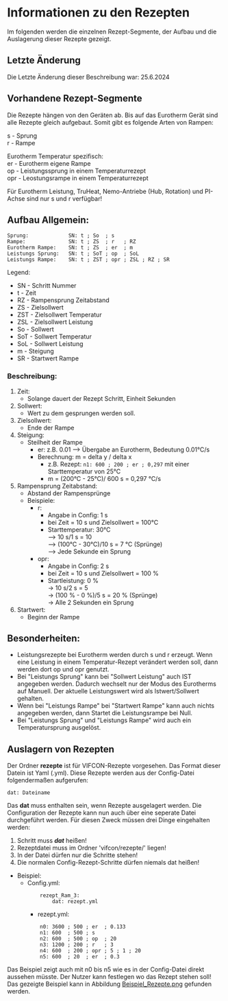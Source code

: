 # Informationen zu den Rezepten

Im folgenden werden die einzelnen Rezept-Segmente, der Aufbau und die Auslagerung dieser Rezepte gezeigt.

## Letzte Änderung

Die Letzte Änderung dieser Beschreibung war: 25.6.2024

## Vorhandene Rezept-Segmente

Die Rezepte hängen von den Geräten ab. Bis auf das Eurotherm Gerät sind alle Rezepte gleich aufgebaut. Somit gibt es folgende Arten von Rampen:

s	-	Sprung  
r	-	Rampe

Eurotherm Temperatur spezifisch:  
er	-	Eurotherm eigene Rampe  
op	-	Leistungssprung in einem Temperaturrezept   
opr	-	Leostungsrampe in einem Temperaturrezept  

Für Eurotherm Leistung, TruHeat, Nemo-Antriebe (Hub, Rotation) und PI-Achse sind nur s und r verfügbar!

## Aufbau Allgemein:

```
Sprung:			    SN: t ; So  ; s
Rampe:			    SN: t ; ZS  ; r   ; RZ
Eurotherm Rampe:	SN: t ; ZS  ; er  ; m
Leistungs Sprung:	SN: t ; SoT ; op  ; SoL
Leistungs Rampe:	SN: t ; ZST ; opr ; ZSL ; RZ ; SR
```
Legend:  
- SN - Schritt Nummer
- t - Zeit
- RZ - Rampensprung Zeitabstand
- ZS - Zielsollwert
- ZST - Zielsollwert Temperatur
- ZSL - Zielsollwert Leistung
- So - Sollwert
- SoT - Sollwert Temperatur
- SoL - Sollwert Leistung
- m - Steigung
- SR - Startwert Rampe

### Beschreibung:
1. Zeit:	
    - Solange dauert der Rezept Schritt, Einheit Sekunden
2.  Sollwert: 			
    - Wert zu dem gesprungen werden soll.
3.  Zielsollwert:			
    - Ende der Rampe
4.  Steigung:			
    - Steilheit der Rampe
	    - er:  z.B. 0.01 --> Übergabe an Eurotherm, Bedeutung 0.01°C/s
        - Berechnung: m = delta y / delta x
            - z.B. Rezept: `n1: 600 ; 200 ; er ; 0,297` mit einer Starttemperatur von 25°C
            - m = (200°C - 25°C)/ 600 s = 0,297 °C/s
5.  Rampensprung Zeitabstand:	
    - Abstand der Rampensprünge
    - Beispiele:  
		- r:   
            - Angabe in Config: 1 s
            - bei Zeit = 10 s und Zielsollwert = 100°C 
            - Starttemperatur: 30°C    
            --> 10 s/1 s = 10  
            --> (100°C - 30°C)/10 s = 7 °C (Sprünge)   
            --> Jede Sekunde ein Sprung
		- opr:  
            - Angabe in Config: 2 s
            - bei Zeit = 10 s und Zielsollwert = 100 % 
            - Startleistung: 0 %   
            -> 10 s/2 s =  5   
            -> (100 % -  0 %)/5 s  = 20 % (Sprünge)   
            -> Alle 2 Sekunden ein Sprung 
6. Startwert:	
    - Beginn der Rampe

## Besonderheiten:
- Leistungsrezepte bei Eurotherm werden durch s und r erzeugt. Wenn eine Leistung in einem Temperatur-Rezept verändert werden soll, dann werden dort op und opr genutzt.
- Bei "Leistungs Sprung" kann bei "Sollwert Leistung" auch IST angegeben werden. Dadurch wechselt nur der Modus des Eurotherms auf Manuell. Der aktuelle Leistungswert wird als Istwert/Sollwert gehalten. 
- Wenn bei "Leistungs Rampe" bei "Startwert Rampe" kann auch nichts angegeben werden, dann Startet die Leistungsrampe bei Null. 
- Bei "Leistungs Sprung" und "Leistungs Rampe" wird auch ein Temperatursprung ausgelöst. 

## Auslagern von Rezepten

Der Ordner **rezepte** ist für VIFCON-Rezepte vorgesehen. Das Format dieser Datein ist Yaml (.yml). 
Diese Rezepte werden aus der Config-Datei folgendermaßen aufgerufen:

```
dat: Dateiname
```

Das **dat** muss  enthalten sein, wenn Rezepte ausgelagert werden. Die Configuration der Rezepte kann nun auch über eine seperate Datei durchgeführt werden. Für diesen Zweck müssen drei Dinge eingehalten werden:
1. Schritt muss ***dat*** heißen!
2. Rezeptdatei muss im Ordner 'vifcon/rezepte/' liegen!
3. In der Datei dürfen nur die Schritte stehen!
4. Die normalen Config-Rezept-Schritte dürfen niemals dat heißen!

- Beispiel:            
	- Config.yml:
        ```   
            rezept_Ram_3:    
                dat: rezept.yml
        ```
        - rezept.yml:
        ```
            n0: 3600 ; 500 ; er  ; 0.133
            n1: 600  ; 500 ; s 
            n2: 600  ; 500 ; op  ; 20
            n3: 1200 ; 200 ; r   ; 3
            n4: 600  ; 200 ; opr ; 5 ; 1 ; 20 
            n5: 600  ; 20  ; er  ; 0.3
        ```

Das Beispiel zeigt auch mit n0 bis n5 wie es in der Config-Datei direkt aussehen müsste. Der Nutzer kann festlegen wo das Rezept stehen soll! Das gezeigte Beispiel kann in Abbildung [Beispiel_Rezepte.png](../Bilder/Beispiel_Rezepte.png) gefunden werden. 

